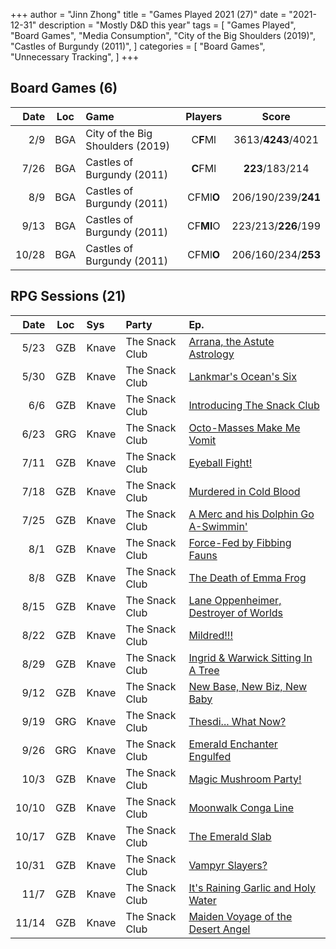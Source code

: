 +++ 
author = "Jinn Zhong" 
title = "Games Played 2021 (27)" 
date = "2021-12-31" 
description = "Mostly D&D this year" 
tags = [
    "Games Played",
    "Board Games",
    "Media Consumption",
    "City of the Big Shoulders (2019)",
    "Castles of Burgundy (2011)",
]
categories = [
    "Board Games",
    "Unnecessary Tracking",
]
+++

## Board Games (6)

| Date | Loc | Game | Players | Score |
| ---: | :---: | :--- | :---: | :---: |
| 2/9 | BGA | City of the Big Shoulders (2019) | C**F**Ml | 3613/**4243**/4021 |
| 7/26 | BGA | Castles of Burgundy (2011) | **C**FMl | **223**/183/214 |
| 8/9 | BGA | Castles of Burgundy (2011) | CFMl**O** | 206/190/239/**241** |
| 9/13 | BGA | Castles of Burgundy (2011) | CF**Ml**O | 223/213/**226**/199 |
| 10/28 | BGA | Castles of Burgundy (2011) | CFMl**O** | 206/160/234/**253** |

## RPG Sessions (21)

| Date | Loc | Sys | Party | Ep. |
| ---: | :---: | :--- | :--- |:--- |
| 5/23 | GZB | Knave | The Snack Club | [Arrana, the Astute Astrology](https://journal.jinnzhong.com/tsc-e01-aranna-the-astute-astrologer/) |
| 5/30 | GZB | Knave | The Snack Club | [Lankmar's Ocean's Six](https://journal.jinnzhong.com/tsc-e02-lankmars-oceans-six/) |
| 6/6 | GZB | Knave | The Snack Club | [Introducing The Snack Club](https://journal.jinnzhong.com/tsc-e03-introducing-the-snack-club/) |
| 6/23 | GRG | Knave | The Snack Club | [Octo-Masses Make Me Vomit](https://journal.jinnzhong.com/tsc-e04-octo-masses-make-me-vomit/) |
| 7/11 | GZB | Knave | The Snack Club | [Eyeball Fight!](https://journal.jinnzhong.com/tsc-e05-eyeball-fight/) |
| 7/18 | GZB | Knave | The Snack Club | [Murdered in Cold Blood](https://journal.jinnzhong.com/tsc-e06-murdered-in-cold-blood/) |
| 7/25 | GZB | Knave | The Snack Club | [A Merc and his Dolphin Go A-Swimmin'](https://journal.jinnzhong.com/tsc-e07-a-merc-and-his-dolphin-go-a-swimmin/) |
| 8/1 | GZB | Knave | The Snack Club | [Force-Fed by Fibbing Fauns](https://journal.jinnzhong.com/tsc-e08-force-fed-by-fibbing-fauns/) |
| 8/8 | GZB | Knave | The Snack Club | [The Death of Emma Frog](https://journal.jinnzhong.com/tsc-e09-the-death-of-emma-frog/) |
| 8/15 | GZB | Knave | The Snack Club | [Lane Oppenheimer, Destroyer of Worlds](https://journal.jinnzhong.com/tsc-e10-lane-oppenheimer-destroyer-of-worlds/) |
| 8/22 | GZB | Knave | The Snack Club | [Mildred!!!](https://journal.jinnzhong.com/tsc-e11-mildred/) |
| 8/29 | GZB | Knave | The Snack Club | [Ingrid & Warwick Sitting In A Tree](https://journal.jinnzhong.com/tsc-e12-ingrid-warwick-sitting-in-a-tree/) |
| 9/12 | GZB | Knave | The Snack Club | [New Base, New Biz, New Baby](https://journal.jinnzhong.com/tsc-e13-new-base-new-biz-new-baby/) |
| 9/19 | GRG | Knave | The Snack Club | [Thesdi... What Now?](https://journal.jinnzhong.com/tsc-e14-thesdi...-what-now/) |
| 9/26 | GRG | Knave | The Snack Club | [Emerald Enchanter Engulfed](https://journal.jinnzhong.com/tsc-e15-emerald-enchanter-engulfed/) |
| 10/3 | GZB | Knave | The Snack Club | [Magic Mushroom Party!](https://journal.jinnzhong.com/tsc-e16-magic-mushroom-party/) |
| 10/10 | GZB | Knave | The Snack Club | [Moonwalk Conga Line](https://journal.jinnzhong.com/tsc-e17-moonwalk-conga-line/) |
| 10/17 | GZB | Knave | The Snack Club | [The Emerald Slab](https://journal.jinnzhong.com/tsc-e18-the-emerald-slab/) |
| 10/31 | GZB | Knave | The Snack Club | [Vampyr Slayers?](https://journal.jinnzhong.com/tsc-e19-vampyr-slayers/) |
| 11/7 | GZB | Knave | The Snack Club | [It's Raining Garlic and Holy Water](https://journal.jinnzhong.com/tsc-e20-its-raining-garlic-and-holy-water/) |
| 11/14 | GZB | Knave | The Snack Club | [Maiden Voyage of the Desert Angel](https://journal.jinnzhong.com/tsc-e21-maiden-voyage-of-the-desert-angel/) |


